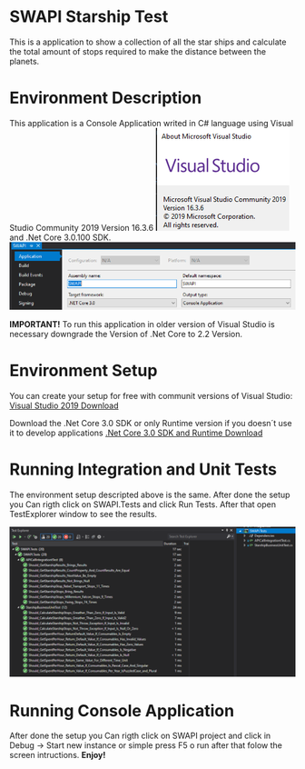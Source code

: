 # SWAPI Starship Test
This is a application to show a collection of all the star ships and calculate the total amount of stops required to make the distance between the planets.

# Environment Description
This application is a Console Application writed in C# language using Visual Studio Community 2019 Version 16.3.6 
![Image of VS2019](https://github.com/jesselemos/SWAPI/blob/master/Documentation/Images/VS2019.PNG)
and .Net Core 3.0.100 SDK.
![Image of NetCore](https://github.com/jesselemos/SWAPI/blob/master/Documentation/Images/NetCoreVersion.PNG?raw=true)

**IMPORTANT!**
To run this application in older version of Visual Studio is necessary downgrade the Version of .Net Core to 2.2 Version.

# Environment Setup
You can create your setup for free with communit versions of Visual Studio:
[Visual Studio 2019 Download](https://visualstudio.microsoft.com/downloads)

Download the .Net Core 3.0 SDK or only Runtime version if you doesn´t use it to develop applications
[.Net Core 3.0 SDK and Runtime Download](https://dotnet.microsoft.com/download/dotnet-core/3.0)


# Running Integration and Unit Tests
The environment setup descripted above is the same. After done the setup you Can rigth click on SWAPI.Tests and click Run Tests. After that open TestExplorer window to see the results.

![Image of Tests](https://github.com/jesselemos/SWAPI/blob/master/Documentation/Images/Tests.PNG?raw=true)

# Running Console Application
After done the setup you Can rigth click on SWAPI project and click in Debug -> Start new instance or simple press F5 o run after that folow the screen intructions. 
**Enjoy!**
